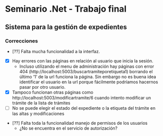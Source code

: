 # Seminario .Net - Trabajo final 
## Sistema para la gestión de expedientes


### Correcciones

- [??] Falta mucha funcionalidad a la interfaz. 
- [x] Hay errores con las páginas en relación al usuario que inicia la sesión. 
  - Incluso utilizando el menu de administración hay páginas con error 404 (http://localhost:5003/buscartramiteporetiqueta1) borrando el último ‘1’ de la url funciona la página. Sin embargo no es buena idea identificar el usuario en la url porque fácilmente podríamos hacernos pasar por otro usuario.
- [x] Tampoco funcionan otras páginas como http://localhost:5003/modificartramite/6 cuando intento modificar un trámite de la lista de trámites
- [ ] No se puede elegir el estado del expediente o la etiqueta del trámite en las altas y modificaciones
- [??] Falta toda la funcionalidad manejo de permisos de los usuarios
    * ¿No se encuentra en el servicio de autorización?